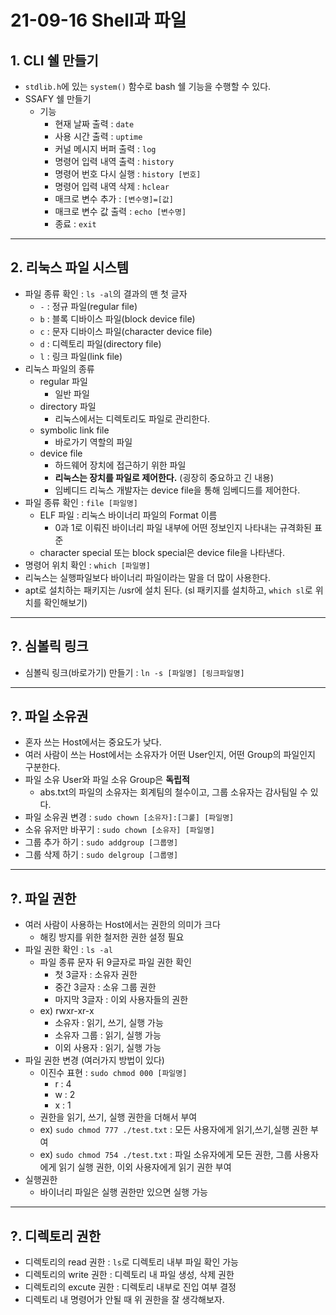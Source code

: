 # 21-09-16 Shell과 파일

## 1. CLI 쉘 만들기
* `stdlib.h`에 있는 `system()` 함수로 bash 쉘 기능을 수행할 수 있다.
* SSAFY 쉘 만들기
  * 기능
    * 현재 날짜 출력 : `date`
    * 사용 시간 출력 : `uptime`
    * 커널 메시지 버퍼 출력 : `log`
    * 명령어 입력 내역 출력 : `history`
    * 명령어 번호 다시 실행 : `history [번호]`
    * 명령어 입력 내역 삭제 : `hclear`
    * 매크로 변수 추가 : `[변수명]=[값]`
    * 매크로 변수 값 출력 : `echo [변수명]`
    * 종료 : `exit`
---
## 2. 리눅스 파일 시스템
* 파일 종류 확인 : `ls -al`의 결과의 맨 첫 글자
  * `-` : 정규 파일(regular file)
  * `b` : 블록 디바이스 파일(block device file)
  * `c` : 문자 디바이스 파일(character device file)
  * `d` : 디렉토리 파일(directory file)
  * `l` : 링크 파일(link file)
* 리눅스 파일의 종류
  * regular 파일
    * 일반 파일
  * directory 파일
    * 리눅스에서는 디렉토리도 파일로 관리한다.
  * symbolic link file
    * 바로가기 역할의 파일
  * device file
    * 하드웨어 장치에 접근하기 위한 파일
    * __리눅스는 장치를 파일로 제어한다.__ (굉장히 중요하고 긴 내용)
    * 임베디드 리눅스 개발자는 device file을 통해 임베디드를 제어한다.
* 파일 종류 확인 : `file [파일명]`
  * ELF 파일 : 리눅스 바이너리 파일의 Format 이름
    * 0과 1로 이뤄진 바이너리 파일 내부에 어떤 정보인지 나타내는 규격화된 표준
  * character special 또는 block special은 device file을 나타낸다.
* 명령어 위치 확인 : `which [파일명]`
* 리눅스는 실행파일보다 바이너리 파일이라는 말을 더 많이 사용한다.
* apt로 설치하는 패키지는 /usr에 설치 된다. (sl 패키지를 설치하고, `which sl`로 위치를 확인해보기)
---
## ?. 심볼릭 링크
* 심볼릭 링크(바로가기) 만들기 : `ln -s [파일명] [링크파일명]`

---
## ?. 파일 소유권
* 혼자 쓰는 Host에서는 중요도가 낮다.
* 여러 사람이 쓰는 Host에서는 소유자가 어떤 User인지, 어떤 Group의 파일인지 구분한다.
* 파일 소유 User와 파일 소유 Group은 __독립적__
  * abs.txt의 파일의 소유자는 회계팀의 철수이고, 그룹 소유자는 감사팀일 수 있다.
* 파일 소유권 변경 : `sudo chown [소유자]:[그뤁] [파일명]`
* 소유 유저만 바꾸기 : `sudo chown [소유자] [파일명]`
* 그룹 추가 하기 : `sudo addgroup [그룹명]`
* 그룹 삭제 하기 : `sudo delgroup [그룹명]`
---
## ?. 파일 권한
* 여러 사람이 사용하는 Host에서는 권한의 의미가 크다
  * 해킹 방지를 위한 철저한 권한 설정 필요
* 파일 권한 확인 : `ls -al`
  * 파일 종류 문자 뒤 9글자로 파일 권한 확인
    * 첫 3글자 : 소유자 권한
    * 중간 3글자 : 소유 그룹 권한
    * 마지막 3글자 : 이외 사용자들의 권한
  * ex) rwxr-xr-x
    * 소유자 : 읽기, 쓰기, 실행 가능
    * 소유자 그룹 : 읽기, 실행 가능
    * 이외 사용자 : 읽기, 실행 가능
* 파일 권한 변경 (여러가지 방법이 있다)
  * 이진수 표현 : `sudo chmod 000 [파일명]` 
    * r : 4
    * w : 2
    * x : 1
  * 권한을 읽기, 쓰기, 실행 권한을 더해서 부여
  * ex) `sudo chmod 777 ./test.txt` : 모든 사용자에게 읽기,쓰기,실행 권한 부여
  * ex) `sudo chmod 754 ./test.txt` : 파일 소유자에게 모든 권한, 그룹 사용자에게 읽기 실행 권한, 이외 사용자에게 읽기 권한 부여
* 실행권한
  * 바이너리 파일은 실행 권한만 있으면 실행 가능
---
## ?. 디렉토리 권한
* 디렉토리의 read 권한 : `ls`로 디렉토리 내부 파일 확인 가능
* 디렉토리의 write 권한 : 디렉토리 내 파일 생성, 삭제 권한
* 디렉토리의 excute 권한 : 디렉토리 내부로 진입 여부 결정
* 디렉토리 내 명령어가 안될 때 위 권한을 잘 생각해보자.